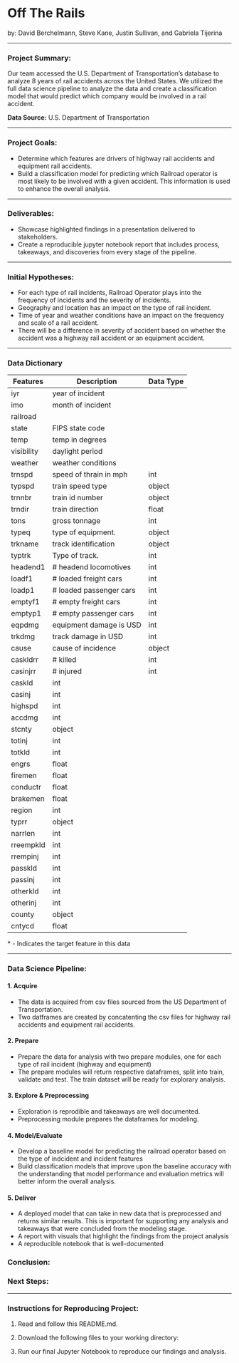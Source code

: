 # Off The Rails 
by: David Berchelmann, Steve Kane, Justin Sullivan, and Gabriela Tijerina 
****

### Project Summary:
Our team accessed the U.S. Department of Transportation’s database to analyze 8 years of rail accidents across the United States. We utilized the full data science pipeline to analyze the data and create a classification model that would predict which company would be involved in a rail accident.


**Data Source:** U.S. Department of Transportation 
****

### Project Goals:

- Determine which features are drivers of highway rail accidents and equipment rail accidents.
- Build a classification model for predicting which Railroad operator is most likely to be involved with a given accident. This information is used to enhance the overall analysis.

**** 

### Deliverables:
- Showcase highlighted findings in a presentation delivered to stakeholders. 
- Create a reproducible jupyter notebook report that includes process, takeaways, and discoveries from every stage of the pipeline. 
**** 

### Initial Hypotheses:

- For each type of rail incidents, Railroad Operator plays into the frequency of incidents and the severity of incidents. 
- Geography and location has an impact on the type of rail incident.
- Time of year and weather conditions have an impact on the frequency and scale of a rail accident.
- There will be a difference in severity of accident based on whether the accident was a highway rail accident or an equipment accident.


****

### Data Dictionary


| Features    | Description             | Data Type |
|-------------|-------------------------|-----------|
| iyr         | year of incident        | 
| imo         | month of incident       |
| railroad    | 
| state       | FIPS state code         |
| temp        | temp in degrees         |
| visibility  | daylight period         |
| weather     | weather conditions      |
| trnspd      | speed of thrain in mph  | int
| typspd      | train speed type        | object
| trnnbr      | train id number         | object
| trndir      | train direction         | float
| tons        | gross tonnage           | int
| typeq       | type of equipment.      | object
| trkname     | track identification    | object
| typtrk      | Type of track.          | int
| headend1    | # headend locomotives   | int
| loadf1      | # loaded freight cars   | int 
| loadp1      | # loaded passenger cars | int
| emptyf1     | # empty freight cars    | int
| emptyp1     | # empty passenger cars  | int 
| eqpdmg      | equipment damage is USD | int 
| trkdmg      | track damage in USD     | int 
| cause       | cause of incidence      | object
| caskldrr    | # killed                | int 
| casinjrr    | # injured               | int
| caskld | int
| casinj | int
| highspd | int
| accdmg | int
| stcnty | object
| totinj | int
| totkld | int
| engrs | float
| firemen | float
| conductr | float
| brakemen | float
| region | int
| typrr | object
| narrlen | int
| rreempkld | int
| rrempinj | int
| passkld | int
| passinj | int
| otherkld | int
| otherinj | int 
| county | object
| cntycd | float




\* - Indicates the target feature in this data
***


### Data Science Pipeline:

#### 1. Acquire
- The data is acquired from csv files sourced from the US Department of Transportation.
- Two datframes are created by concatenting the csv files for highway rail accidents and equipment rail accidents. 

#### 2. Prepare
- Prepare the data for analysis with two prepare modules, one for each type of rail incident (highway  and equipment)
- The prepare modules will return respective dataframes, split into train, validate and test. The train dataset will be ready for explorary analysis. 

#### 3. Explore & Preprocessing
- Exploration is reprodible and takeaways are well documented.
- Preprocessing module prepares the dataframes for modeling.

#### 4. Model/Evaluate
- Develop a baseline model for predicting the railroad operator based on the type of indcident and incident features
- Build classification models that improve upon the baseline accuracy with the understanding that model performance and evaluation metrics will better inform the overall analysis. 

#### 5. Deliver
- A deployed model that can take in new data that is preprocessed and returns similar results. This is important for supporting any analysis and takeaways that were concluded from the modeling stage. 
- A report with visuals that highlight the findings from the project analysis
- A reproducible notebook that is well-documented


### Conclusion:


### Next Steps: 


****

### Instructions for Reproducing Project:  

1.  Read and follow this README.md. 

2.  Download the following files to your working directory:  

3.  Run our final Jupyter Notebook to reproduce our findings and analysis. 